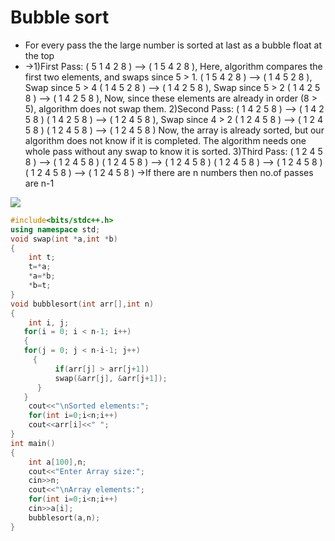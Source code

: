 # Bubble sort

* For every pass the the large number is sorted at last as a bubble float at the top
* ->1)First Pass: ( 5 1 4 2 8 ) --> ( 1 5 4 2 8 ), Here, algorithm compares the first two elements, and swaps since 5 > 1.
( 1 5 4 2 8 ) -->  ( 1 4 5 2 8 ), Swap since 5 > 4
( 1 4 5 2 8 ) -->  ( 1 4 2 5 8 ), Swap since 5 > 2
( 1 4 2 5 8 ) --> ( 1 4 2 5 8 ), Now, since these elements are already in order (8 > 5), algorithm does not swap them.
2)Second Pass: ( 1 4 2 5 8 ) --> ( 1 4 2 5 8 )
( 1 4 2 5 8 ) --> ( 1 2 4 5 8 ), Swap since 4 > 2
( 1 2 4 5 8 ) --> ( 1 2 4 5 8 )
( 1 2 4 5 8 ) -->  ( 1 2 4 5 8 )
Now, the array is already sorted, but our algorithm does not know if it is completed. The algorithm needs one whole pass without any swap to know it is sorted.
3)Third Pass: ( 1 2 4 5 8 ) --> ( 1 2 4 5 8 )
( 1 2 4 5 8 ) --> ( 1 2 4 5 8 )
( 1 2 4 5 8 ) --> ( 1 2 4 5 8 )
( 1 2 4 5 8 ) --> ( 1 2 4 5 8 )
->If there are n numbers then no.of passes are n-1


![](https://prepinsta.com/wp-content/uploads/2020/06/Bubble-Sort-In-C-Final.webp)


```c++
#include<bits/stdc++.h>
using namespace std;
void swap(int *a,int *b)
{
    int t;
    t=*a;
    *a=*b;
    *b=t;
}
void bubblesort(int arr[],int n)
{
    int i, j; 
   for(i = 0; i < n-1; i++) 
   {
   for(j = 0; j < n-i-1; j++)  
     {
          if(arr[j] > arr[j+1]) 
          swap(&arr[j], &arr[j+1]); 
      }
   }
    cout<<"\nSorted elements:";
    for(int i=0;i<n;i++)
    cout<<arr[i]<<" ";
}
int main()
{
	int a[100],n;
    cout<<"Enter Array size:";
    cin>>n;
    cout<<"\nArray elements:";
    for(int i=0;i<n;i++)
    cin>>a[i];
    bubblesort(a,n);
}
```

